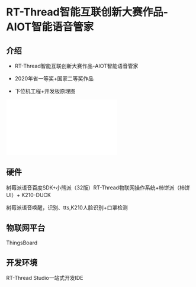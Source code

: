 # RT-Thread智能互联创新大赛作品-AIOT智能语音管家

## 介绍
* RT-Thread智能互联创新大赛作品-AIOT智能语音管家

* 2020年省一等奖+国家二等奖作品

* 下位机工程+开发板原理图

<iframe src="//player.bilibili.com/player.html?aid=460206168&bvid=BV1f5411c7sT&cid=328142140&page=1" scrolling="no" border="0" frameborder="no" framespacing="0" allowfullscreen="true"> </iframe>

## 硬件

树莓派语音百度SDK+小熊派（32版）RT-Thread物联网操作系统+柿饼派（柿饼UI）+ K210-DUCK

树莓派语音唤醒，识别、tts,K210人脸识别+口罩检测 


## 物联网平台

ThingsBoard


## 开发环境

RT-Thread Studio一站式开发IDE

